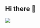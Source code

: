 ## Hi there 👋

<!--
**eHorn96/eHorn96** is a ✨ _special_ ✨ repository because its `README.md` (this file) appears on your GitHub profile.

Here are some ideas to get you started:

- 🔭 I’m currently working on ...
- 🌱 I’m currently learning ...
- 👯 I’m looking to collaborate on ...
- 🤔 I’m looking for help with ...
- 💬 Ask me about ...
- 📫 How to reach me: ...
- 😄 Pronouns: ...
- ⚡ Fun fact: ...
-->

<img src=https://wakatime.com/share/@4986ca22-70e2-4b82-859b-cb3f6b7ba860/08381227-e63a-4ffb-acde-c749e727838d.png>

<figure><svg src="https://wakatime.com/share/@4986ca22-70e2-4b82-859b-cb3f6b7ba860/48f6df8e-60ff-4b80-bf9f-71cb3965efc1.svg"></svg></figure>

